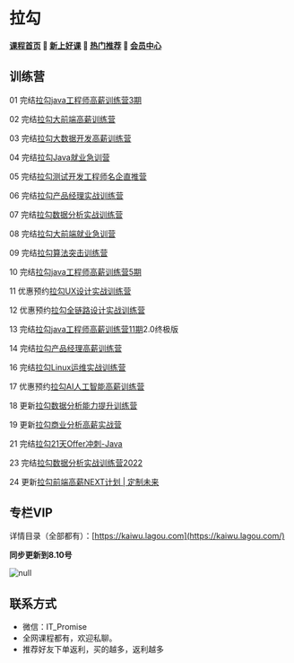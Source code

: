 # 拉勾

#### [**课程首页**](../../README.md) 💖 [**新上好课**](./xshk.md) 💖 [**热门推荐**](./rmtj.md) 💖 [**会员中心**](./vip.md)

## 训练营

01 完结[拉勾java工程师高薪训练营3期](https://kaiwu.lagou.com/java_architect.html)

02 完结[拉勾大前端高薪训练营](https://kaiwu.lagou.com/fe_enhancement.html)

03 完结[拉勾大数据开发高薪训练营](https://kaiwu.lagou.com/data_enhancement.html)

04 完结[拉勾Java就业急训营](https://kaiwu.lagou.com/java_basic.html)

05 完结[拉勾测试开发工程师名企直推营](https://kaiwu.lagou.com/test_engineer.html)

06 完结[拉勾产品经理实战训练营](https://kaiwu.lagou.com/pm_essential.html)

07 完结[拉勾数据分析实战训练营](https://kaiwu.lagou.com/data_analysis.html)

08 完结[拉勾大前端就业急训营](https://kaiwu.lagou.com/fe_essential.html)

09 完结[拉勾算法突击训练营](https://kaiwu.lagou.com/suanfa.html)

10 完结[拉勾java工程师高薪训练营5期](https://kaiwu.lagou.com/java_architect.html)

11 优惠预约[拉勾UX设计实战训练营](https://kaiwu.lagou.com/ux_design.html)

12 优惠预约[拉勾全链路设计实战训练营](https://kaiwu.lagou.com/whole_link.html)

13 完结[拉勾java工程师高薪训练营11期](https://kaiwu.lagou.com/java_architect.html)2.0终极版

14 完结[拉勾产品经理高薪训练营](https://edu.lagou.com/growth/sem/pm__enhancement.html)

16 完结[拉勾Linux运维实战训练营](https://edu.lagou.com/growth/sem/operations.html)

17 优惠预约[拉勾AI人工智能高薪训练营](https://edu.lagou.com/growth/sem/AI.html)

18 更新[拉勾数据分析能力提升训练营](https://edu.lagou.com/growth/sem/analysis_promote.html)

19 更新[拉勾商业分析高薪实战营](https://www.yuque.com/office/yuque/0/2022/pdf/2675213/1645583479916-f56a7453-4537-4f3b-84db-332ab5275e35.pdf?from=https%3A%2F%2Fwww.yuque.com%2Fxiedaimala%2Ffile%2Fpic%2Fedit)

21 完结[拉勾21天Offer冲刺-Java](https://edu.lagou.com/kw/mocha/view/KYTVTXNG)

23 完结[拉勾数据分析实战训练营2022](https://kaiwu.lagou.com/data_analysis.html)

24 更新[拉勾前端高薪NEXT计划 | 定制未来](https://edu.lagou.com/growth/sem/fe-next.html)

## 专栏VIP

详情目录（全部都有）：[https://kaiwu.lagou.com](https://kaiwu.lagou.com/)

**同步更新到8.10号**

![null](http://leaaiv.cn/media/202207//1657012589.8744888.png)

## **联系方式**
-  微信：IT_Promise
-  全网课程都有，欢迎私聊。
-  推荐好友下单返利，买的越多，返利越多